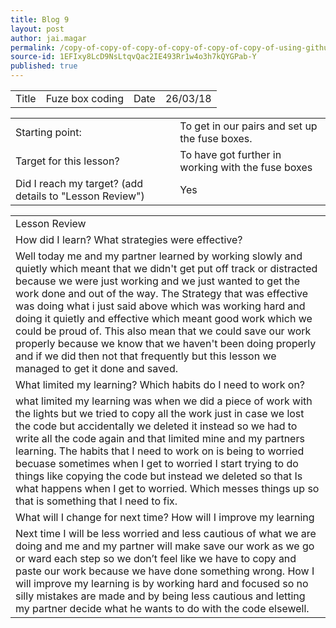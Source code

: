 ```yaml
---
title: Blog 9
layout: post
author: jai.magar
permalink: /copy-of-copy-of-copy-of-copy-of-copy-of-copy-of-using-github/
source-id: 1EFIxy8LcD9NsLtqvQac2IE493Rr1w4o3h7kQYGPab-Y
published: true
---
```

<table>
  <tr>
    <td>Title</td>
    <td>Fuze box coding</td>
    <td>Date</td>
    <td>26/03/18</td>
  </tr>
</table>


<table>
  <tr>
    <td>Starting point:</td>
    <td>To get in our pairs and set up the fuse boxes.</td>
  </tr>
  <tr>
    <td>Target for this lesson?</td>
    <td>To have got further in working with the fuse boxes</td>
  </tr>
  <tr>
    <td>Did I reach my target? 
(add details to "Lesson Review")</td>
    <td> Yes </td>
  </tr>
</table>


<table>
  <tr>
    <td>Lesson Review</td>
  </tr>
  <tr>
    <td>How did I learn? What strategies were effective? </td>
  </tr>
  <tr>
    <td>Well today me and my partner learned by working slowly and quietly which meant that we didn't get put off track or distracted because we were just working and we just wanted to get the work done and out of the way. The Strategy that was effective was doing what i just said above which was working hard and doing it quietly and effective which meant good work which we could be proud of. This also mean that we could save our work properly because we know that we haven't been doing properly and if we did then not that frequently but this lesson we managed to get it done and saved.</td>
  </tr>
  <tr>
    <td>What limited my learning? Which habits do I need to work on? </td>
  </tr>
  <tr>
    <td>what limited my learning was when we did a piece of work with the lights but we tried to copy all the work just in case we lost the code but accidentally we deleted it instead so we had to write all the code again and that limited mine and my partners learning. The habits that I need to work on is being to worried becuase sometimes when I get to worried I start trying to do things like copying the code but instead we deleted so that Is what happens when I get to worried. Which messes things up so that is something that I need to fix.</td>
  </tr>
  <tr>
    <td>What will I change for next time? How will I improve my learning</td>
  </tr>
  <tr>
    <td>Next time I will be less worried and less cautious of what we are doing and me and my partner will make save our work as we go or ward each step so we don’t feel like we have to copy and paste our work because we have done something wrong. How I will improve my learning is by working hard and focused so no silly mistakes are made and by being less cautious and letting my partner decide what he wants to do with the code elsewell.</td>
  </tr>
</table>


